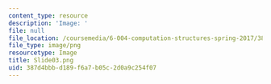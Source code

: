 ```yaml
---
content_type: resource
description: 'Image: '
file: null
file_location: /coursemedia/6-004-computation-structures-spring-2017/387d4bbbd189f6a7b05c2d0a9c254f07_Slide03.png
file_type: image/png
resourcetype: Image
title: Slide03.png
uid: 387d4bbb-d189-f6a7-b05c-2d0a9c254f07
---
```

